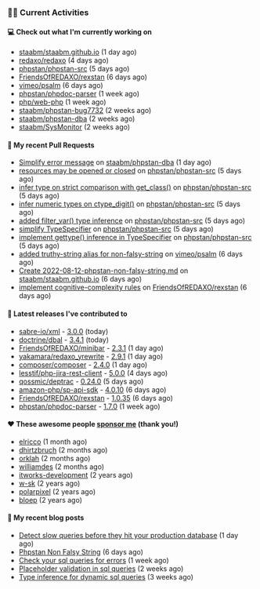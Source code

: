 ### 👨‍💻 Current Activities


#### 💻 Check out what I'm currently working on

- [staabm/staabm.github.io](https://github.com/staabm/staabm.github.io) (1 day ago)
- [redaxo/redaxo](https://github.com/redaxo/redaxo) (4 days ago)
- [phpstan/phpstan-src](https://github.com/phpstan/phpstan-src) (5 days ago)
- [FriendsOfREDAXO/rexstan](https://github.com/FriendsOfREDAXO/rexstan) (6 days ago)
- [vimeo/psalm](https://github.com/vimeo/psalm) (6 days ago)
- [phpstan/phpdoc-parser](https://github.com/phpstan/phpdoc-parser) (1 week ago)
- [php/web-php](https://github.com/php/web-php) (1 week ago)
- [staabm/phpstan-bug7732](https://github.com/staabm/phpstan-bug7732) (2 weeks ago)
- [staabm/phpstan-dba](https://github.com/staabm/phpstan-dba) (2 weeks ago)
- [staabm/SysMonitor](https://github.com/staabm/SysMonitor) (2 weeks ago)


#### 🔨 My recent Pull Requests

- [Simplify error message](https://github.com/staabm/phpstan-dba/pull/420) on [staabm/phpstan-dba](https://github.com/staabm/phpstan-dba) (1 day ago)
- [resources may be opened or closed](https://github.com/phpstan/phpstan-src/pull/1617) on [phpstan/phpstan-src](https://github.com/phpstan/phpstan-src) (5 days ago)
- [infer type on strict comparison with get_class()](https://github.com/phpstan/phpstan-src/pull/1616) on [phpstan/phpstan-src](https://github.com/phpstan/phpstan-src) (5 days ago)
- [infer numeric types on ctype_digit()](https://github.com/phpstan/phpstan-src/pull/1615) on [phpstan/phpstan-src](https://github.com/phpstan/phpstan-src) (5 days ago)
- [added filter_var() type inference](https://github.com/phpstan/phpstan-src/pull/1614) on [phpstan/phpstan-src](https://github.com/phpstan/phpstan-src) (5 days ago)
- [simplify TypeSpecifier](https://github.com/phpstan/phpstan-src/pull/1613) on [phpstan/phpstan-src](https://github.com/phpstan/phpstan-src) (5 days ago)
- [implement gettype() inference in TypeSpecifier](https://github.com/phpstan/phpstan-src/pull/1611) on [phpstan/phpstan-src](https://github.com/phpstan/phpstan-src) (5 days ago)
- [added truthy-string alias for non-falsy-string](https://github.com/vimeo/psalm/pull/8400) on [vimeo/psalm](https://github.com/vimeo/psalm) (6 days ago)
- [Create 2022-08-12-phpstan-non-falsy-string.md](https://github.com/staabm/staabm.github.io/pull/32) on [staabm/staabm.github.io](https://github.com/staabm/staabm.github.io) (6 days ago)
- [implement cognitive-complexity rules](https://github.com/FriendsOfREDAXO/rexstan/pull/88) on [FriendsOfREDAXO/rexstan](https://github.com/FriendsOfREDAXO/rexstan) (6 days ago)


#### 🔭 Latest releases I've contributed to

- [sabre-io/xml](https://github.com/sabre-io/xml) - [3.0.0](https://github.com/sabre-io/xml/releases/tag/3.0.0) (today)
- [doctrine/dbal](https://github.com/doctrine/dbal) - [3.4.1](https://github.com/doctrine/dbal/releases/tag/3.4.1) (today)
- [FriendsOfREDAXO/minibar](https://github.com/FriendsOfREDAXO/minibar) - [2.3.1](https://github.com/FriendsOfREDAXO/minibar/releases/tag/2.3.1) (1 day ago)
- [yakamara/redaxo_yrewrite](https://github.com/yakamara/redaxo_yrewrite) - [2.9.1](https://github.com/yakamara/redaxo_yrewrite/releases/tag/2.9.1) (1 day ago)
- [composer/composer](https://github.com/composer/composer) - [2.4.0](https://github.com/composer/composer/releases/tag/2.4.0) (1 day ago)
- [lesstif/php-jira-rest-client](https://github.com/lesstif/php-jira-rest-client) - [5.0.0](https://github.com/lesstif/php-jira-rest-client/releases/tag/5.0.0) (4 days ago)
- [qossmic/deptrac](https://github.com/qossmic/deptrac) - [0.24.0](https://github.com/qossmic/deptrac/releases/tag/0.24.0) (5 days ago)
- [amazon-php/sp-api-sdk](https://github.com/amazon-php/sp-api-sdk) - [4.0.10](https://github.com/amazon-php/sp-api-sdk/releases/tag/4.0.10) (6 days ago)
- [FriendsOfREDAXO/rexstan](https://github.com/FriendsOfREDAXO/rexstan) - [1.0.35](https://github.com/FriendsOfREDAXO/rexstan/releases/tag/1.0.35) (6 days ago)
- [phpstan/phpdoc-parser](https://github.com/phpstan/phpdoc-parser) - [1.7.0](https://github.com/phpstan/phpdoc-parser/releases/tag/1.7.0) (1 week ago)


#### ❤️ These awesome people [sponsor me](https://github.com/sponsors/staabm) (thank you!)

- [elricco](https://github.com/elricco) (1 month ago)
- [dhirtzbruch](https://github.com/dhirtzbruch) (2 months ago)
- [orklah](https://github.com/orklah) (2 months ago)
- [williamdes](https://github.com/williamdes) (2 months ago)
- [itworks-development](https://github.com/itworks-development) (2 years ago)
- [w-sk](https://github.com/w-sk) (2 years ago)
- [polarpixel](https://github.com/polarpixel) (2 years ago)
- [bloep](https://github.com/bloep) (2 years ago)

#### 📜 My recent blog posts

- [Detect slow queries before they hit your production database](https://staabm.github.io/2022/08/16/phpstan-dba-query-plan-analysis.html) (1 day ago)
- [Phpstan Non Falsy String](https://staabm.github.io/2022/08/11/phpstan-non-falsy-string.html) (6 days ago)
- [Check your sql queries for errors](https://staabm.github.io/2022/08/05/phpstan-dba-syntax-error-detection.html) (1 week ago)
- [Placeholder validation in sql queries](https://staabm.github.io/2022/07/30/phpstan-dba-placeholder-validation.html) (2 weeks ago)
- [Type inference for dynamic sql queries](https://staabm.github.io/2022/07/23/phpstan-dba-inference-placeholder.html) (3 weeks ago)
